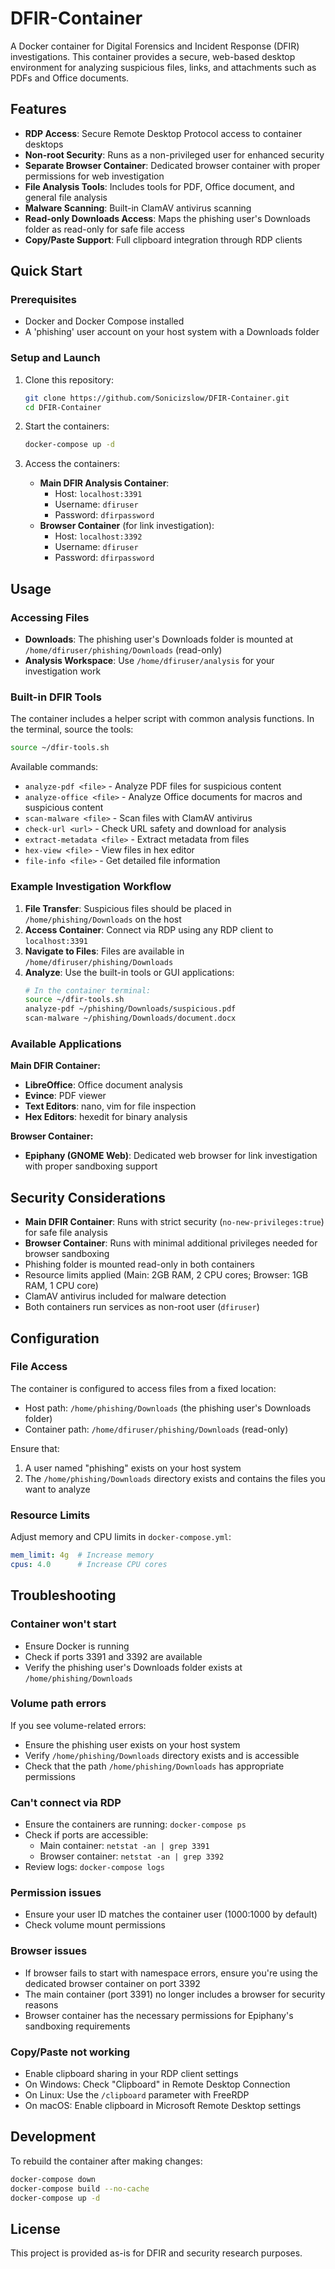 # DFIR-Container

A Docker container for Digital Forensics and Incident Response (DFIR) investigations. This container provides a secure, web-based desktop environment for analyzing suspicious files, links, and attachments such as PDFs and Office documents.

## Features

- **RDP Access**: Secure Remote Desktop Protocol access to container desktops
- **Non-root Security**: Runs as a non-privileged user for enhanced security
- **Separate Browser Container**: Dedicated browser container with proper permissions for web investigation
- **File Analysis Tools**: Includes tools for PDF, Office document, and general file analysis
- **Malware Scanning**: Built-in ClamAV antivirus scanning
- **Read-only Downloads Access**: Maps the phishing user's Downloads folder as read-only for safe file access
- **Copy/Paste Support**: Full clipboard integration through RDP clients

## Quick Start

### Prerequisites

- Docker and Docker Compose installed
- A 'phishing' user account on your host system with a Downloads folder

### Setup and Launch

1. Clone this repository:
   ```bash
   git clone https://github.com/Sonicizslow/DFIR-Container.git
   cd DFIR-Container
   ```

2. Start the containers:
   ```bash
   docker-compose up -d
   ```

3. Access the containers:
   - **Main DFIR Analysis Container**:
     - Host: `localhost:3391`
     - Username: `dfiruser`
     - Password: `dfirpassword`
   - **Browser Container** (for link investigation):
     - Host: `localhost:3392`
     - Username: `dfiruser`
     - Password: `dfirpassword`

## Usage

### Accessing Files

- **Downloads**: The phishing user's Downloads folder is mounted at `/home/dfiruser/phishing/Downloads` (read-only)
- **Analysis Workspace**: Use `/home/dfiruser/analysis` for your investigation work

### Built-in DFIR Tools

The container includes a helper script with common analysis functions. In the terminal, source the tools:

```bash
source ~/dfir-tools.sh
```

Available commands:

- `analyze-pdf <file>` - Analyze PDF files for suspicious content
- `analyze-office <file>` - Analyze Office documents for macros and suspicious content
- `scan-malware <file>` - Scan files with ClamAV antivirus
- `check-url <url>` - Check URL safety and download for analysis
- `extract-metadata <file>` - Extract metadata from files
- `hex-view <file>` - View files in hex editor
- `file-info <file>` - Get detailed file information

### Example Investigation Workflow

1. **File Transfer**: Suspicious files should be placed in `/home/phishing/Downloads` on the host
2. **Access Container**: Connect via RDP using any RDP client to `localhost:3391`
3. **Navigate to Files**: Files are available in `/home/dfiruser/phishing/Downloads`
4. **Analyze**: Use the built-in tools or GUI applications:
   ```bash
   # In the container terminal:
   source ~/dfir-tools.sh
   analyze-pdf ~/phishing/Downloads/suspicious.pdf
   scan-malware ~/phishing/Downloads/document.docx
   ```

### Available Applications

**Main DFIR Container:**
- **LibreOffice**: Office document analysis
- **Evince**: PDF viewer
- **Text Editors**: nano, vim for file inspection
- **Hex Editors**: hexedit for binary analysis

**Browser Container:**
- **Epiphany (GNOME Web)**: Dedicated web browser for link investigation with proper sandboxing support

## Security Considerations

- **Main DFIR Container**: Runs with strict security (`no-new-privileges:true`) for safe file analysis
- **Browser Container**: Runs with minimal additional privileges needed for browser sandboxing
- Phishing folder is mounted read-only in both containers
- Resource limits applied (Main: 2GB RAM, 2 CPU cores; Browser: 1GB RAM, 1 CPU core)
- ClamAV antivirus included for malware detection
- Both containers run services as non-root user (`dfiruser`)

## Configuration

### File Access

The container is configured to access files from a fixed location:
- Host path: `/home/phishing/Downloads` (the phishing user's Downloads folder)
- Container path: `/home/dfiruser/phishing/Downloads` (read-only)

Ensure that:
1. A user named "phishing" exists on your host system
2. The `/home/phishing/Downloads` directory exists and contains the files you want to analyze

### Resource Limits

Adjust memory and CPU limits in `docker-compose.yml`:

```yaml
mem_limit: 4g  # Increase memory
cpus: 4.0      # Increase CPU cores
```

## Troubleshooting

### Container won't start
- Ensure Docker is running
- Check if ports 3391 and 3392 are available
- Verify the phishing user's Downloads folder exists at `/home/phishing/Downloads`

### Volume path errors
If you see volume-related errors:
- Ensure the phishing user exists on your host system
- Verify `/home/phishing/Downloads` directory exists and is accessible
- Check that the path `/home/phishing/Downloads` has appropriate permissions

### Can't connect via RDP
- Ensure the containers are running: `docker-compose ps`
- Check if ports are accessible: 
  - Main container: `netstat -an | grep 3391`
  - Browser container: `netstat -an | grep 3392`
- Review logs: `docker-compose logs`

### Permission issues
- Ensure your user ID matches the container user (1000:1000 by default)
- Check volume mount permissions

### Browser issues
- If browser fails to start with namespace errors, ensure you're using the dedicated browser container on port 3392
- The main container (port 3391) no longer includes a browser for security reasons
- Browser container has the necessary permissions for Epiphany's sandboxing requirements

### Copy/Paste not working
- Enable clipboard sharing in your RDP client settings
- On Windows: Check "Clipboard" in Remote Desktop Connection
- On Linux: Use the `/clipboard` parameter with FreeRDP
- On macOS: Enable clipboard in Microsoft Remote Desktop settings

## Development

To rebuild the container after making changes:

```bash
docker-compose down
docker-compose build --no-cache
docker-compose up -d
```

## License

This project is provided as-is for DFIR and security research purposes.
